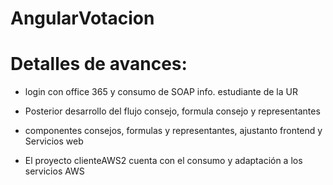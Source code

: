 # AngularVotacion

# Detalles de avances:
- login con office 365 y consumo de SOAP info. estudiante de la UR

- Posterior desarrollo del flujo consejo, formula consejo y representantes

- componentes consejos, formulas y representantes, ajustanto frontend y Servicios web
- El proyecto clienteAWS2 cuenta con el consumo y adaptación a los servicios AWS
